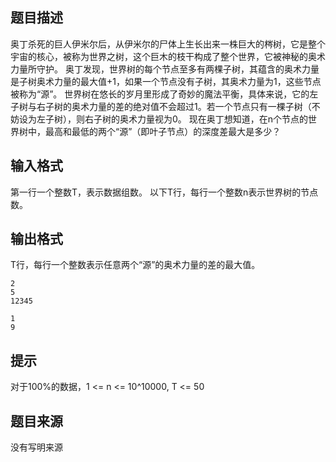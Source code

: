 


## 题目描述
奥丁杀死的巨人伊米尔后，从伊米尔的尸体上生长出来一株巨大的梣树，它是整个宇宙的核心，被称为世界之树，这个巨木的枝干构成了整个世界，它被神秘的奥术力量所守护。
奥丁发现，世界树的每个节点至多有两棵子树，其蕴含的奥术力量是子树奥术力量的最大值+1，如果一个节点没有子树，其奥术力量为1，这些节点被称为“源”。
世界树在悠长的岁月里形成了奇妙的魔法平衡，具体来说，它的左子树与右子树的奥术力量的差的绝对值不会超过1。若一个节点只有一棵子树（不妨设为左子树），则右子树的奥术力量视为0。
现在奥丁想知道，在n个节点的世界树中，最高和最低的两个“源”（即叶子节点）的深度差最大是多少？
## 输入格式
第一行一个整数T，表示数据组数。
以下T行，每行一个整数n表示世界树的节点数。
## 输出格式
T行，每行一个整数表示任意两个“源”的奥术力量的差的最大值。

```input1
2
5
12345

```

```output1
1
9
```

## 提示
对于100%的数据，1 <= n <= 10^10000, T <= 50
## 题目来源
没有写明来源


